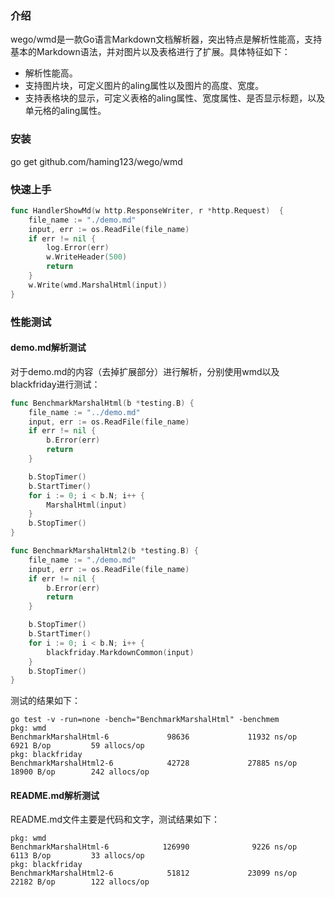 ### 介绍
wego/wmd是一款Go语言Markdown文档解析器，突出特点是解析性能高，支持基本的Markdown语法，并对图片以及表格进行了扩展。具体特征如下：
* 解析性能高。
* 支持图片块，可定义图片的aling属性以及图片的高度、宽度。
* 支持表格块的显示，可定义表格的aling属性、宽度属性、是否显示标题，以及单元格的aling属性。

### 安装
go get github.com/haming123/wego/wmd

### 快速上手
```go
func HandlerShowMd(w http.ResponseWriter, r *http.Request)  {
	file_name := "./demo.md"
	input, err := os.ReadFile(file_name)
	if err != nil {
		log.Error(err)
		w.WriteHeader(500)
		return
	}
	w.Write(wmd.MarshalHtml(input))
}
```

### 性能测试
#### demo.md解析测试
对于demo.md的内容（去掉扩展部分）进行解析，分别使用wmd以及blackfriday进行测试：
```go
func BenchmarkMarshalHtml(b *testing.B) {
	file_name := "../demo.md"
	input, err := os.ReadFile(file_name)
	if err != nil {
		b.Error(err)
		return
	}

	b.StopTimer()
	b.StartTimer()
	for i := 0; i < b.N; i++ {
		MarshalHtml(input)
	}
	b.StopTimer()
}
```

```go
func BenchmarkMarshalHtml2(b *testing.B) {
	file_name := "./demo.md"
	input, err := os.ReadFile(file_name)
	if err != nil {
		b.Error(err)
		return
	}

	b.StopTimer()
	b.StartTimer()
	for i := 0; i < b.N; i++ {
		blackfriday.MarkdownCommon(input)
	}
	b.StopTimer()
}
```
测试的结果如下：
```
go test -v -run=none -bench="BenchmarkMarshalHtml" -benchmem
pkg: wmd
BenchmarkMarshalHtml-6             98636             11932 ns/op            6921 B/op         59 allocs/op
pkg: blackfriday
BenchmarkMarshalHtml2-6            42728             27885 ns/op           18900 B/op        242 allocs/op
```
#### README.md解析测试
README.md文件主要是代码和文字，测试结果如下：
```
pkg: wmd
BenchmarkMarshalHtml-6            126990              9226 ns/op            6113 B/op         33 allocs/op
pkg: blackfriday
BenchmarkMarshalHtml2-6            51812             23099 ns/op           22182 B/op        122 allocs/op
```
